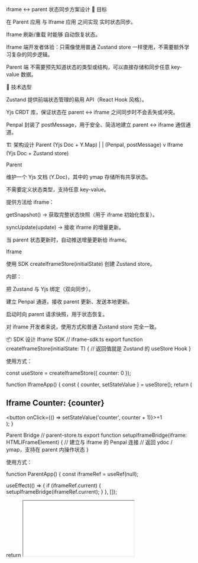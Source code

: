 iframe ↔ parent 状态同步方案设计
🎯 目标

在 Parent 应用 与 Iframe 应用 之间实现 实时状态同步。

Iframe 刷新/重载 时能够 自动恢复状态。

Iframe 端开发者体验：只需像使用普通 Zustand store 一样使用，不需要额外学习复杂的同步逻辑。

Parent 端 不需要预先知道状态的类型或结构，可以直接存储和同步任意 key-value 数据。

🔑 技术选型

Zustand
提供前端状态管理的易用 API（React Hook 风格）。

Yjs
CRDT 库，保证状态在 parent ↔ iframe 之间同步时不会丢失或冲突。

Penpal
封装了 postMessage，用于安全、简洁地建立 parent ↔ iframe 通信通道。

🏗 架构设计
Parent (Yjs Doc + Y.Map)
   |
   | (Penpal, postMessage)
   v
Iframe (Yjs Doc + Zustand store)

Parent

维护一个 Yjs 文档 (Y.Doc)，其中的 ymap 存储所有共享状态。

不需要定义状态类型，支持任意 key-value。

提供方法给 iframe：

getSnapshot() → 获取完整状态快照（用于 iframe 初始化恢复）。

syncUpdate(update) → 接收 iframe 的增量更新。

当 parent 状态更新时，自动推送增量更新给 iframe。

Iframe

使用 SDK createIframeStore(initialState) 创建 Zustand store。

内部：

把 Zustand 与 Yjs 绑定（双向同步）。

建立 Penpal 通道，接收 parent 更新、发送本地更新。

启动时向 parent 请求快照，用于状态恢复。

对 iframe 开发者来说，使用方式和普通 Zustand store 完全一致。

📦 SDK 设计
Iframe SDK
// iframe-sdk.ts
export function createIframeStore<T extends object>(initialState: T) {
  // 返回值就是 Zustand 的 useStore Hook
}


使用方式：

const useStore = createIframeStore({ counter: 0 });

function IframeApp() {
  const { counter, setStateValue } = useStore();
  return (
    <div>
      <h2>Iframe Counter: {counter}</h2>
      <button onClick={() => setStateValue('counter', counter + 1)}>+1</button>
    </div>
  );
}

Parent Bridge
// parent-store.ts
export function setupIframeBridge(iframe: HTMLIFrameElement) {
  // 建立与 iframe 的 Penpal 连接
  // 返回 ydoc / ymap，支持在 parent 内操作状态
}


使用方式：

function ParentApp() {
  const iframeRef = useRef<HTMLIFrameElement>(null);

  useEffect(() => {
    if (iframeRef.current) {
      setupIframeBridge(iframeRef.current);
    }
  }, []);

  return <iframe ref={iframeRef} src="/iframe.html" />;
}

⚙️ 数据流示意

Iframe 初始化

Iframe 调用 parent.getSnapshot() → 获取当前完整状态 → 应用到本地 Y.Doc → 恢复 Zustand。

状态更新 (Iframe → Parent)

Iframe 内调用 setStateValue("counter", 10) →

Zustand 更新 → 写入 Y.Map → 触发 Yjs update →

通过 Penpal 调用 parent.syncUpdate(update) → Parent Y.Doc 更新。

状态更新 (Parent → Iframe)

Parent 改变状态 → Y.Map 更新 → Yjs 触发 update →

Penpal child.syncUpdate(update) → Iframe 应用更新 → Zustand 更新。

✅ 特点

Iframe 端开发体验无感

使用方式和 Zustand store 一模一样，支持任意字段。

Parent 无需定义 schema

所有数据存储在 ymap，支持动态 key。

自动恢复状态

Iframe 刷新后，会从 parent 拿快照恢复，避免状态丢失。

实时同步 & 冲突解决

基于 Yjs CRDT 算法，支持并发修改时的最终一致性。